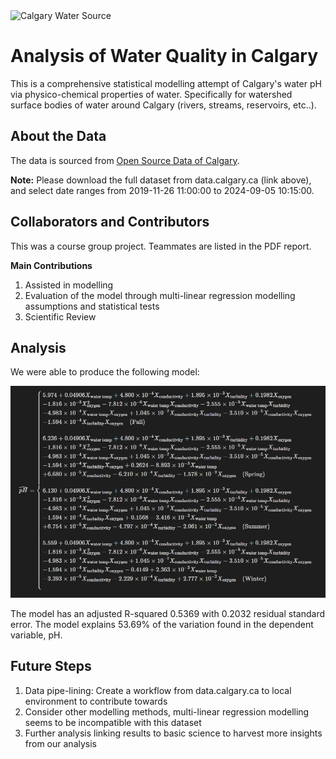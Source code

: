 <img src="https://images.prismic.io/homewaterfilters/ad3bbfc0-0d5a-4c3d-b486-9e8df48bbc8f_Calgary_Water_Quality_Canada_City_View_with_Surrounding_Water%5B1%5D.jpeg?auto=compress,format&rect=0,278,1900,710&w=1900&h=710" alt="Calgary Water Source" />

# Analysis of Water Quality in Calgary

This is a comprehensive statistical modelling attempt of Calgary's water pH via physico-chemical properties of water. Specifically for watershed surface bodies of water around Calgary (rivers, streams, reservoirs, etc..).

## About the Data 

The data is sourced from <a href="https://data.calgary.ca/Environment/Watershed-Surface-Water-Quality-Data/y8as-bmzj/about_data">Open Source Data of Calgary</a>. 

**Note:** Please download the full dataset from data.calgary.ca (link above), and select date ranges from 2019-11-26 11:00:00 to 2024-09-05 10:15:00.

## Collaborators and Contributors

This was a course group project. Teammates are listed in the PDF report. 

**Main Contributions**
1. Assisted in modelling
2. Evaluation of the model through multi-linear regression modelling assumptions and statistical tests
3. Scientific Review  

## Analysis 

We were able to produce the following model: 

<img src="images/full_model_equation.png" alt="Model Equation">

The model has an adjusted R-squared 0.5369 with 0.2032 residual standard error. The model explains 53.69% of the variation found in the dependent variable, pH.

## Future Steps 
1. Data pipe-lining: Create a workflow from data.calgary.ca to local environment to contribute towards
2. Consider other modelling methods, multi-linear regression modelling seems to be incompatible with this dataset
3. Further analysis linking results to basic science to harvest more insights from our analysis 
